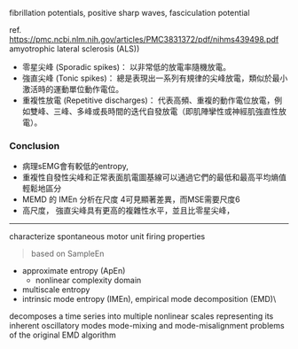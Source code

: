 fibrillation potentials, positive sharp waves, fasciculation potential

ref. https://pmc.ncbi.nlm.nih.gov/articles/PMC3831372/pdf/nihms439498.pdf
amyotrophic lateral sclerosis (ALS))
- 零星尖峰 (Sporadic spikes)： 以非常低的放電率隨機放電。
- 強直尖峰 (Tonic spikes)： 總是表現出一系列有規律的尖峰放電，類似於最小激活時的運動單位動作電位。
- 重複性放電 (Repetitive discharges)： 代表高頻、重複的動作電位放電，例如雙峰、三峰、多峰或長時間的迭代自發放電（即肌陣攣性或神經肌強直性放電）。

### Conclusion
- 病理sEMG會有較低的entropy, 
- 重複性自發性尖峰和正常表面肌電圖基線可以通過它們的最低和最高平均熵值輕鬆地區分
- MEMD 的 IMEn 分析在尺度 4可見顯著差異，而MSE需要尺度6
- 高尺度，
強直尖峰具有更高的複雜性水平，並且比零星尖峰，


---
characterize spontaneous motor unit firing properties

>based on SampleEn

- approximate entropy (ApEn) 
	- nonlinear complexity domain
- multiscale entropy
- intrinsic mode entropy (IMEn), empirical mode decomposition (EMD)\

decomposes a time series into multiple nonlinear scales representing its inherent oscillatory modes
mode-mixing and mode-misalignment problems of the original EMD algorithm